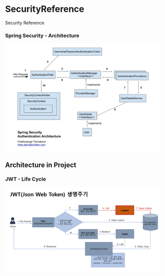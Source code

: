 # SecurityReference
Security Reference

### Spring Security - Architecture
![](src/main/resources/static/img/SpringSecurity-Architecture.png)
## Architecture in Project

### JWT - Life Cycle
![](src/main/resources/static/img/JWT-LifeCycle.png)